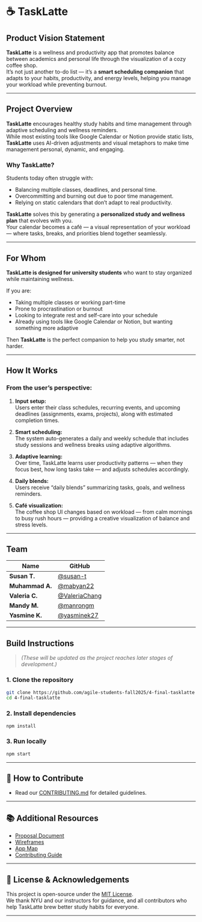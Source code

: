 # ☕ TaskLatte

## Product Vision Statement

**TaskLatte** is a wellness and productivity app that promotes balance between academics and personal life through the visualization of a cozy coffee shop.  
It’s not just another to-do list — it’s a **smart scheduling companion** that adapts to your habits, productivity, and energy levels, helping you manage your workload while preventing burnout.

---

## Project Overview

**TaskLatte** encourages healthy study habits and time management through adaptive scheduling and wellness reminders.  
While most existing tools like Google Calendar or Notion provide static lists, **TaskLatte** uses AI-driven adjustments and visual metaphors to make time management personal, dynamic, and engaging.

### Why TaskLatte?

Students today often struggle with:
- Balancing multiple classes, deadlines, and personal time.
- Overcommitting and burning out due to poor time management.
- Relying on static calendars that don’t adapt to real productivity.

**TaskLatte** solves this by generating a **personalized study and wellness plan** that evolves with you.  
Your calendar becomes a café — a visual representation of your workload — where tasks, breaks, and priorities blend together seamlessly.

---

## For Whom

**TaskLatte is designed for university students** who want to stay organized while maintaining wellness.

If you are:
- Taking multiple classes or working part-time  
- Prone to procrastination or burnout  
- Looking to integrate rest and self-care into your schedule  
- Already using tools like Google Calendar or Notion, but wanting something more adaptive  

Then **TaskLatte** is the perfect companion to help you study smarter, not harder.

---

## How It Works

### From the user’s perspective:

1. **Input setup:**  
   Users enter their class schedules, recurring events, and upcoming deadlines (assignments, exams, projects), along with estimated completion times.

2. **Smart scheduling:**  
   The system auto-generates a daily and weekly schedule that includes study sessions and wellness breaks using adaptive algorithms.

3. **Adaptive learning:**  
   Over time, TaskLatte learns user productivity patterns — when they focus best, how long tasks take — and adjusts schedules accordingly.

4. **Daily blends:**  
   Users receive “daily blends” summarizing tasks, goals, and wellness reminders.

5. **Café visualization:**  
   The coffee shop UI changes based on workload — from calm mornings to busy rush hours — providing a creative visualization of balance and stress levels.

---

## Team

| Name | GitHub |
|------|---------|
| **Susan T.** | [@susan-t](https://github.com/susan-t)
| **Muhammad A.** | [@mabyan22](https://github.com/mabyan22)
| **Valeria C.** | [@ValeriaChang](https://github.com/ValeriaChang) |
| **Mandy M.** | [@manrongm](https://github.com/manrongm) | 
| **Yasmine K.** | [@yasminek27](https://github.com/yasminek27) | 

---

## Build Instructions

> *(These will be updated as the project reaches later stages of development.)*

### 1. Clone the repository
```bash
git clone https://github.com/agile-students-fall2025/4-final-tasklatte
cd 4-final-tasklatte
```

### 2. Install dependencies
```bash
npm install
```

### 3. Run locally
```bash
npm start
```
---

## 🤝 How to Contribute

- Read our [CONTRIBUTING.md](./CONTRIBUTING.md) for detailed guidelines.

---

## 📚 Additional Resources

- [Proposal Document](https://github.com/agile-students-fall2025/1-project-proposal-sleep/blob/main/README.md)
- [Wireframes](./docs/Design.md)
- [App Map](./docs/ProjectPlan.md)
- [Contributing Guide](./CONTRIBUTING.md)

---

## 🌿 License & Acknowledgements

This project is open-source under the [MIT License](./LICENSE).  
We thank NYU and our instructors for guidance, and all contributors who help TaskLatte brew better study habits for everyone.

---
